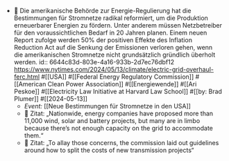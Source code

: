 - 📝 Die amerikanische Behörde zur Energie-Regulierung hat die Bestimmungen für Stromnetze radikal reformiert, um die Produktion erneuerbarer Energien zu fördern. Unter anderem müssen Netzbetreiber für den voraussichtlichen Bedarf in 20 Jahren planen. Einem neuen Report zufolge werden 50% der positiven Effekte des Inflation Reduction Act auf die Senkung der Emissionen verloren gehen, wenn die amerikanischen Stromnetze nicht grundsätzlich gründlich überholt werden.
  id:: 6644c83d-803e-4a16-933b-2d7ec76dbf12
  https://www.nytimes.com/2024/05/13/climate/electric-grid-overhaul-ferc.html #[[USA]] #[[Federal Energy Regulatory Commission]] #[[American Clean Power Association]] #[[Energiewende]] #[[Ari Peskoe]] #[[Electricity Law Initiative at Harvard Law School]] #[[by: Brad Plumer]] #[[2024-05-13]]
	- *Event:* [[Neue Bestimmungen für Stromnetze in den USA]]
	- 📌 Zitat: „Nationwide, energy companies have proposed more than 11,000 wind, solar and battery projects, but many are in limbo because there’s not enough capacity on the grid to accommodate them.“
	- 📌 Zitat: „To allay those concerns, the commission laid out guidelines around how to split the costs of new transmission projects“